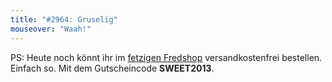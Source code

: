 ```yaml
---
title: "#2964: Gruselig"
mouseover: "Waah!"
---
```


PS: 
Heute noch könnt ihr im <a href="http://fred-o-mat.spreadshirt.net/" title="Fredshop">fetzigen Fredshop</a> versandkostenfrei bestellen. Einfach so.
Mit dem Gutscheincode
<strong>SWEET2013</strong>.

